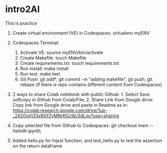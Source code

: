 # intro2AI
This is practice

1. Create virtual environment (VE) in Codespaces: virtualenv myENV
2. Codespaces Terminal:
     1.  Activate VE: source myENV/bin/activate
     2.  Create Makefile: touch Makefile
     3.  Create requirements.txt: touch requirements.txt
     4.  Run install: make install
     5.  Run test: make test
     6.  Git Push: git add*, git commit -m "adding makefile", git push, git rebase (if there is repo contains different content from Codespaces)
3. 2 ways to share Colab notebook with public Github: 1. Select Save softcopy in Github from Colab/File, 2. Share Link from Google drive: Copy link from Google drive and paste in Readme as in: https://colab.research.google.com/drive/1ua-_242OoVj33vRGfZyMNrKGzWJ3dLzo?usp=sharing

4. Copy selected file from Github to Codespaces: git checkout main -- helloAI.ipynb\\
5. Added hello.py for Injest function, and test_hello.py to test the assertion on the return dataframe
